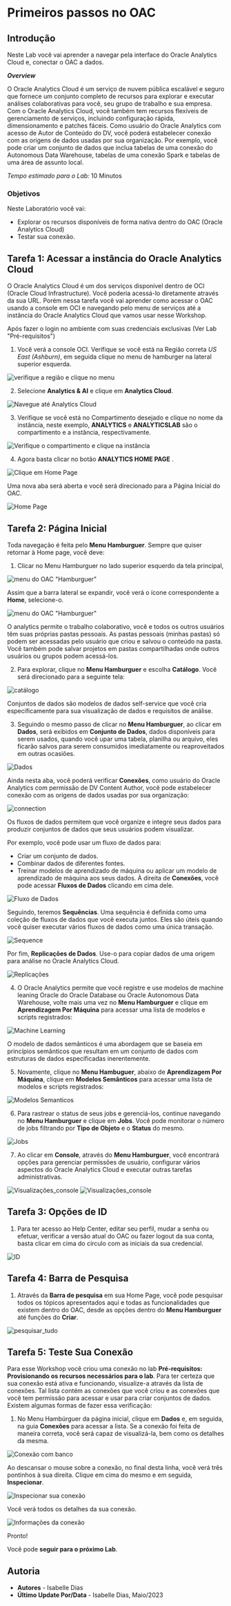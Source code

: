 # Primeiros passos no OAC

## Introdução

Neste Lab você vai aprender a navegar pela interface do Oracle Analytics Cloud e, conectar o OAC a dados. 

***Overview***

O Oracle Analytics Cloud é um serviço de nuvem pública escalável e seguro que fornece um conjunto completo de recursos para explorar e executar análises colaborativas para você, seu grupo de trabalho e sua empresa. Com o Oracle Analytics Cloud, você também tem recursos flexíveis de gerenciamento de serviços, incluindo configuração rápida, dimensionamento e patches fáceis.
Como usuário do Oracle Analytics com acesso de Autor de Conteúdo do DV, você poderá estabelecer conexão com as origens de dados usadas por sua organização. Por exemplo, você pode criar um conjunto de dados que inclua tabelas de uma conexão do Autonomous Data Warehouse, tabelas de uma conexão Spark e tabelas de uma área de assunto local.

*Tempo estimado para o Lab:* 10 Minutos

### Objetivos

Neste Laboratório você vai:
* Explorar os recursos disponíveis de forma nativa dentro do OAC (Oracle Analytics Cloud)
* Testar sua conexão.

## Tarefa 1: Acessar a instância do Oracle Analytics Cloud

O Oracle Analytics Cloud é um dos serviços disponível dentro de OCI (Oracle Cloud Infrastructure). Você poderia acessá-lo diretamente através da sua URL. Porém nessa tarefa você vai aprender como acessar o OAC usando a console em OCI e navegando pelo menu de serviços até a instância do Oracle Analytics Cloud que vamos usar nesse Workshop.

Após fazer o login no ambiente com suas credenciais exclusivas (Ver Lab "Pré-requisitos")

1. Você verá a console OCI. Verifique se você está na Região correta *US East (Ashburn)*, em seguida clique no menu de hamburger na lateral superior esquerda.

![verifique a região e clique no menu](.\images\check-region-menu.png) 

2. Selecione **Analytics & AI** e clique em **Analytics Cloud**.

![Navegue até Analytics Cloud](.\images\click-analytics-cloud.png) 

3. Verifique se você está no Compartimento desejado e clique no nome da instância, neste exemplo, **ANALYTICS** e **ANALYTICSLAB** são o compartimento e a instância, respectivamente.

![Verifique o compartimento e clique na instância](.\images\check-comp-click-analytics.png) 

4. Agora basta clicar no botão **ANALYTICS HOME PAGE** .

![Clique em Home Page](.\images\click-home-page.png)

Uma nova aba será aberta e você será direcionado para a Página Inicial do OAC.

![Home Page](.\images\analytics-home-page.png)

## Tarefa 2: Página Inicial

Toda navegação é feita pelo **Menu Hamburguer**. Sempre que quiser retornar à Home page, você deve:

1.	Clicar no Menu Hamburguer no lado superior esquerdo da tela principal, 

![menu do OAC "Hamburguer"](.\images\menu_hamburguer.png)   

Assim que a barra lateral se expandir, você verá o ícone correspondente a **Home**, selecione-o.

![menu do OAC "Hamburguer"](.\images\home_analytics.png) 

O analytics permite o trabalho colaborativo, você e todos os outros usuários têm suas próprias pastas pessoais. As pastas pessoais (minhas pastas) só podem ser acessadas ​​pelo usuário que criou e salvou o conteúdo na pasta. Você também pode salvar projetos em pastas compartilhadas onde outros usuários ou grupos podem acessá-los.

2.	Para explorar, clique no **Menu Hamburguer** e escolha **Catálogo**. Você será direcionado para a seguinte tela:

![catálogo](.\images\pastas.png)

Conjuntos de dados são modelos de dados self-service que você cria especificamente para sua visualização de dados e requisitos de análise.

3.	Seguindo o mesmo passo de clicar no **Menu Hamburguer**, ao clicar em **Dados**, será exibidos em **Conjunto de Dados**, dados disponíveis para serem usados, quando você upar uma tabela, planilha ou arquivo, eles ficarão salvos para serem consumidos imediatamente ou reaproveitados em outras ocasiões.

![Dados](./images/dados_analytics.png) 

Ainda nesta aba, você poderá verificar **Conexões**, como usuário do Oracle Analytics com permissão de DV Content Author, você pode estabelecer conexão com as origens de dados usadas por sua organização:

![connection](.\images\conexoes.png)

Os fluxos de dados permitem que você organize e integre seus dados para produzir conjuntos de dados que seus usuários podem visualizar.

Por exemplo, você pode usar um fluxo de dados para:

* Criar um conjunto de dados.
* Combinar dados de diferentes fontes.
* Treinar modelos de aprendizado de máquina ou aplicar um modelo de aprendizado de máquina aos seus dados.
À direita de **Conexões**, você pode acessar **Fluxos de Dados** clicando em cima dele.

![Fluxo de Dados](./images/fluxodedados.png)

Seguindo, teremos **Sequências**. 
Uma sequência é definida como uma coleção de fluxos de dados que você executa juntos. Eles são úteis quando você quiser executar vários fluxos de dados como uma única transação. 

![Sequence](./images/sequencias.png)

Por fim, **Replicações de Dados**. 
Use-o para copiar dados de uma origem para análise no Oracle Analytics Cloud. 

![Replicações](./images/replicacaodedados.png)

4.	O Oracle Analytics permite que você registre e use modelos de machine leaning Oracle do Oracle Database ou Oracle Autonomous Data Warehouse, volte mais uma vez no **Menu Hamburguer** e clique em **Aprendizagem Por Máquina** para acessar uma lista de modelos e scripts registrados:

![Machine Learning](./images/aprendizadopormaquina_analytics.png)

O  modelo de dados semânticos é uma abordagem que se baseia em princípios semânticos que resultam em um conjunto de dados com estruturas de dados especificadas inerentemente. 

5.	Novamente, clique no **Menu Hambuguer**, abaixo de **Aprendizagem Por Máquina**, clique em **Modelos Semânticos** para acessar uma lista de modelos e scripts registrados:

![Modelos Semanticos](./images/semantica.png)

6.	Para rastrear o status de seus jobs e gerenciá-los, continue navegando no **Menu Hamburguer** e clique em **Jobs**. Você pode monitorar o número de jobs filtrando por **Tipo de Objeto** e o **Status** do mesmo.

![Jobs](./images/jobs.png)

7.	Ao clicar em **Console**, através do **Menu Hamburguer**, você encontrará opções para gerenciar permissões de usuário, configurar vários aspectos do Oracle Analytics Cloud e executar outras tarefas administrativas.

![Visualizações_console](./images/console.png)
![Visualizações_console](./images/console_config.png)

## Tarefa 3: Opções de ID

1. Para ter acesso ao Help Center, editar seu perfil, mudar a senha ou efetuar, verificar a versão atual do OAC ou fazer logout da sua conta, basta clicar em cima do círculo com as iniciais da sua credencial.

![ID](./images/id.png)

## Tarefa 4: Barra de Pesquisa

1. Através da **Barra de pesquisa** em sua Home Page, você pode pesquisar todos os tópicos apresentados aqui e todas as funcionalidades que existem dentro do OAC, desde as opções dentro do **Menu Hamburguer** até funções do **Criar**.

![pesquisar_tudo](./images/pesquisa_homepage.png)

## Tarefa 5: Teste Sua Conexão 
Para esse Workshop você criou uma conexão no lab **Pré-requisitos: Provisionando os recursos necessários para o lab**.
Para ter certeza que sua conexão está ativa e funcionando, visualize-a através da lista de conexões.
Tal lista contém as conexões que você criou e as conexões que você tem permissão para acessar e usar para criar conjuntos de dados.
Existem algumas formas de fazer essa verificação:

1.	No Menu Hambúrguer da página inicial, clique em **Dados** e, em seguida, na guia **Conexões** para acessar a lista. Se a conexão foi feita de maneira correta, você será capaz de visualizá-la, bem como os detalhes da mesma.

![Conexão com banco](./images/conexaofeita.png)

Ao descansar o mouse sobre a conexão, no final desta linha, você verá três pontinhos à sua direita. Clique em cima do mesmo e em seguida, **Inspecionar**.

![Inspecionar sua conexão](./images/inspecionar_conexao.png)

Você verá todos os detalhes da sua conexão.

![Informações da conexão](./images/detalhes_conexao.png)

Pronto!

Você pode **seguir para o próximo Lab**.


## Autoria

- **Autores** - Isabelle Dias
- **Último Update Por/Data** - Isabelle Dias, Maio/2023